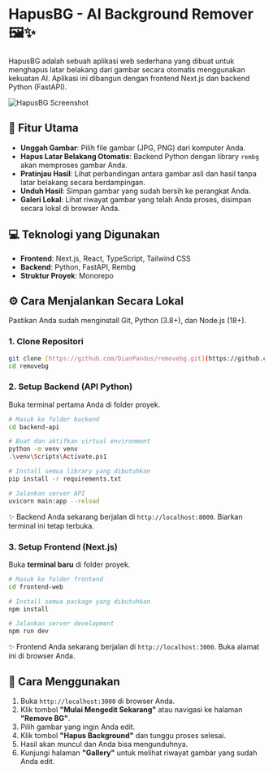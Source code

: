 # HapusBG - AI Background Remover 🖼️✨

HapusBG adalah sebuah aplikasi web sederhana yang dibuat untuk menghapus latar belakang dari gambar secara otomatis menggunakan kekuatan AI. Aplikasi ini dibangun dengan frontend Next.js dan backend Python (FastAPI).

![HapusBG Screenshot](https://i.imgur.com/3q1ZjvV.png)

## 🚀 Fitur Utama

- **Unggah Gambar**: Pilih file gambar (JPG, PNG) dari komputer Anda.
- **Hapus Latar Belakang Otomatis**: Backend Python dengan library `rembg` akan memproses gambar Anda.
- **Pratinjau Hasil**: Lihat perbandingan antara gambar asli dan hasil tanpa latar belakang secara berdampingan.
- **Unduh Hasil**: Simpan gambar yang sudah bersih ke perangkat Anda.
- **Galeri Lokal**: Lihat riwayat gambar yang telah Anda proses, disimpan secara lokal di browser Anda.

## 💻 Teknologi yang Digunakan

- **Frontend**: Next.js, React, TypeScript, Tailwind CSS
- **Backend**: Python, FastAPI, Rembg
- **Struktur Proyek**: Monorepo

## ⚙️ Cara Menjalankan Secara Lokal

Pastikan Anda sudah menginstall Git, Python (3.8+), dan Node.js (18+).

### 1. Clone Repositori

```bash
git clone [https://github.com/DianPandus/removebg.git](https://github.com/DianPandus/removebg.git)
cd removebg
```

### 2. Setup Backend (API Python)

Buka terminal pertama Anda di folder proyek.

```bash
# Masuk ke folder backend
cd backend-api

# Buat dan aktifkan virtual environment
python -m venv venv
.\venv\Scripts\Activate.ps1

# Install semua library yang dibutuhkan
pip install -r requirements.txt

# Jalankan server API
uvicorn main:app --reload
```

✨ Backend Anda sekarang berjalan di `http://localhost:8000`. Biarkan terminal ini tetap terbuka.

### 3. Setup Frontend (Next.js)

Buka **terminal baru** di folder proyek.

```bash
# Masuk ke folder frontend
cd frontend-web

# Install semua package yang dibutuhkan
npm install

# Jalankan server development
npm run dev
```

✨ Frontend Anda sekarang berjalan di `http://localhost:3000`. Buka alamat ini di browser Anda.

## 📝 Cara Menggunakan

1.  Buka `http://localhost:3000` di browser Anda.
2.  Klik tombol **"Mulai Mengedit Sekarang"** atau navigasi ke halaman **"Remove BG"**.
3.  Pilih gambar yang ingin Anda edit.
4.  Klik tombol **"Hapus Background"** dan tunggu proses selesai.
5.  Hasil akan muncul dan Anda bisa mengunduhnya.
6.  Kunjungi halaman **"Gallery"** untuk melihat riwayat gambar yang sudah Anda edit.
